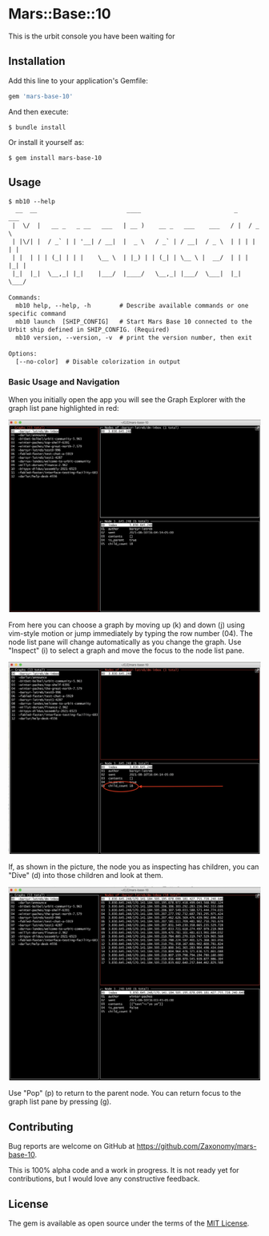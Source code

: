 # Mars::Base::10

This is the urbit console you have been waiting for

## Installation

Add this line to your application's Gemfile:

```ruby
gem 'mars-base-10'
```

And then execute:

    $ bundle install

Or install it yourself as:

    $ gem install mars-base-10

## Usage

```
$ mb10 --help
  __  __                         ____                          _    ___
 |  \/  |   __ _   _ __   ___   | __ )    __ _   ___    ___   / |  / _ \
 | |\/| |  / _` | | '__| / __|  |  _ \   / _` | / __|  / _ \  | | | | | |
 | |  | | | (_| | | |    \__ \  | |_) | | (_| | \__ \ |  __/  | | | |_| |
 |_|  |_|  \__,_| |_|    |___/  |____/   \__,_| |___/  \___|  |_|  \___/

Commands:
  mb10 help, --help, -h        # Describe available commands or one specific command
  mb10 launch  [SHIP_CONFIG]   # Start Mars Base 10 connected to the Urbit ship defined in SHIP_CONFIG. (Required)
  mb10 version, --version, -v  # print the version number, then exit

Options:
  [--no-color]  # Disable colorization in output
```
### Basic Usage and Navigation

When you initially open the app you will see the Graph Explorer with the graph list pane highlighted in red:

![Graph Explorer](screenshots/graph-list-pane.png)

From here you can choose a graph by moving up (k) and down (j) using vim-style motion or jump immediately by typing the row number (04). The node list pane will change automatically as you change the graph. Use "Inspect" (i) to select a graph and move the focus to the node list pane.

![Node Explorer](screenshots/node-list-pane.png)

If, as shown in the picture, the node you as inspecting has children, you can "Dive" (d) into those children and look at them.

![Graph Explorer](screenshots/node-list-pane-dive.png)

Use "Pop" (p) to return to the parent node. You can return focus to the graph list pane by pressing (g).

## Contributing

Bug reports are welcome on GitHub at https://github.com/Zaxonomy/mars-base-10.

This is 100% alpha code and a work in progress. It is not ready yet for  contributions, but I would love any constructive feedback.

## License

The gem is available as open source under the terms of the [MIT License](https://opensource.org/licenses/MIT).
